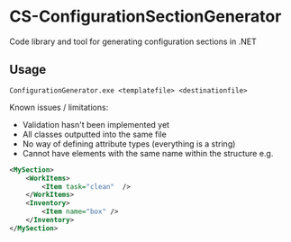 # CS-ConfigurationSectionGenerator
Code library and tool for generating configuration sections in .NET

## Usage
```batch
ConfigurationGenerator.exe <templatefile> <destinationfile>
```

Known issues / limitations:
- Validation hasn't been implemented yet
- All classes outputted into the same file
- No way of defining attribute types (everything is a string)
- Cannot have elements with the same name within the structure e.g.
```XML
<MySection>
    <WorkItems>
        <Item task="clean"  />
    </WorkItems>
    <Inventory>
        <Item name="box" />
    </Inventory>
</MySection>
```